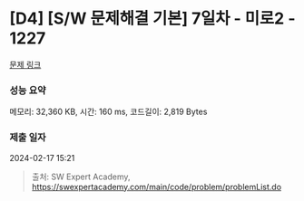 # [D4] [S/W 문제해결 기본] 7일차 - 미로2 - 1227 

[문제 링크](https://swexpertacademy.com/main/code/problem/problemDetail.do?contestProbId=AV14wL9KAGkCFAYD) 

### 성능 요약

메모리: 32,360 KB, 시간: 160 ms, 코드길이: 2,819 Bytes

### 제출 일자

2024-02-17 15:21



> 출처: SW Expert Academy, https://swexpertacademy.com/main/code/problem/problemList.do